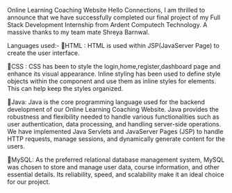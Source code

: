 Online Learning Coaching Website
Hello Connections, I am thrilled to announce that we have successfully completed our final project of my Full Stack Development Internship from Ardent Computech Technology. A massive thanks to my team mate Shreya Barnwal.

Languages used:-
📍HTML : HTML is used within JSP(JavaServer Page) to create the user interface.

📍CSS : CSS has been to style the login,home,register,dashboard page and enhance its visual appearance. Inline styling has been used to define style objects within the component and use them as inline styles for elements. This can help keep the styles organized.

📍Java: Java is the core programming language used for the backend development of our Online Learning Coaching Website. Java provides the robustness and flexibility needed to handle various functionalities such as user authentication, data processing, and handling server-side operations. We have implemented Java Servlets and JavaServer Pages (JSP) to handle HTTP requests, manage sessions, and dynamically generate content for the users.

📍MySQL: As the preferred relational database management system, MySQL was chosen to store and manage user data, course information, and other essential details. Its reliability, speed, and scalability make it an ideal choice for our project.
